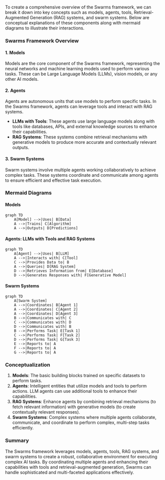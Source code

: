 To create a comprehensive overview of the Swarms framework, we can break it down into key concepts such as models, agents, tools, Retrieval-Augmented Generation (RAG) systems, and swarm systems. Below are conceptual explanations of these components along with mermaid diagrams to illustrate their interactions.

### Swarms Framework Overview

#### 1. **Models**
Models are the core component of the Swarms framework, representing the neural networks and machine learning models used to perform various tasks. These can be Large Language Models (LLMs), vision models, or any other AI models.

#### 2. **Agents**
Agents are autonomous units that use models to perform specific tasks. In the Swarms framework, agents can leverage tools and interact with RAG systems.

- **LLMs with Tools**: These agents use large language models along with tools like databases, APIs, and external knowledge sources to enhance their capabilities.
- **RAG Systems**: These systems combine retrieval mechanisms with generative models to produce more accurate and contextually relevant outputs.

#### 3. **Swarm Systems**
Swarm systems involve multiple agents working collaboratively to achieve complex tasks. These systems coordinate and communicate among agents to ensure efficient and effective task execution.

### Mermaid Diagrams

#### Models

```mermaid
graph TD
    A[Model] -->|Uses| B[Data]
    A -->|Trains| C[Algorithm]
    A -->|Outputs| D[Predictions]
```

#### Agents: LLMs with Tools and RAG Systems

```mermaid
graph TD
    A[Agent] -->|Uses| B[LLM]
    A -->|Interacts with| C[Tool]
    C -->|Provides Data to| B
    A -->|Queries| D[RAG System]
    D -->|Retrieves Information from| E[Database]
    D -->|Generates Responses with| F[Generative Model]
```

#### Swarm Systems

```mermaid
graph TD
    A[Swarm System]
    A -->|Coordinates| B[Agent 1]
    A -->|Coordinates| C[Agent 2]
    A -->|Coordinates| D[Agent 3]
    B -->|Communicates with| C
    C -->|Communicates with| D
    D -->|Communicates with| B
    B -->|Performs Task| E[Task 1]
    C -->|Performs Task| F[Task 2]
    D -->|Performs Task| G[Task 3]
    E -->|Reports to| A
    F -->|Reports to| A
    G -->|Reports to| A
```

### Conceptualization

1. **Models**: The basic building blocks trained on specific datasets to perform tasks.
2. **Agents**: Intelligent entities that utilize models and tools to perform actions. LLM agents can use additional tools to enhance their capabilities.
3. **RAG Systems**: Enhance agents by combining retrieval mechanisms (to fetch relevant information) with generative models (to create contextually relevant responses).
4. **Swarm Systems**: Complex systems where multiple agents collaborate, communicate, and coordinate to perform complex, multi-step tasks efficiently.

### Summary
The Swarms framework leverages models, agents, tools, RAG systems, and swarm systems to create a robust, collaborative environment for executing complex AI tasks. By coordinating multiple agents and enhancing their capabilities with tools and retrieval-augmented generation, Swarms can handle sophisticated and multi-faceted applications effectively.